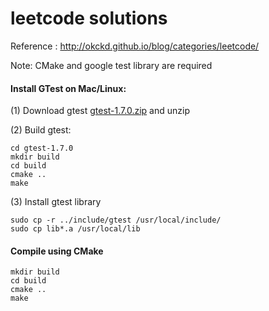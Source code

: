 leetcode solutions
========

Reference : http://okckd.github.io/blog/categories/leetcode/ 

Note: CMake and google test library are required

#### Install GTest on Mac/Linux:

(1) Download gtest [gtest-1.7.0.zip](https://code.google.com/p/googletest/downloads/list) and unzip 

(2) Build gtest:

```
cd gtest-1.7.0
mkdir build
cd build
cmake .. 
make
```

(3) Install gtest library

```
sudo cp -r ../include/gtest /usr/local/include/
sudo cp lib*.a /usr/local/lib
```


#### Compile using CMake

```
mkdir build
cd build
cmake ..
make
```

